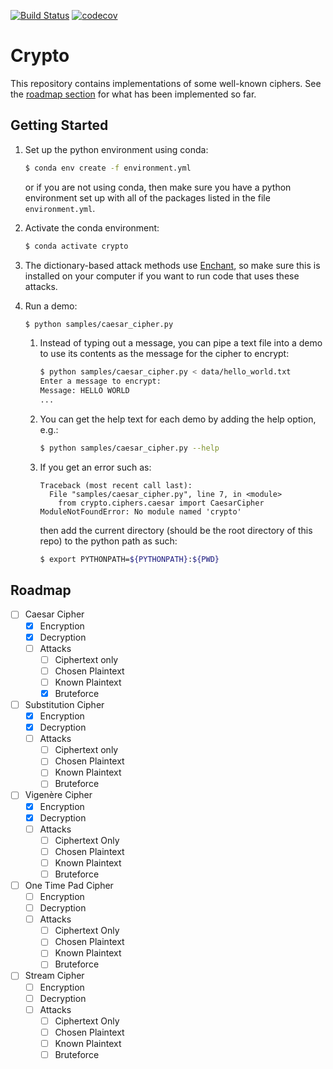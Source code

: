 [![Build Status](https://travis-ci.com/eight0153/crypto.svg?token=mBA1uqs7VwsypGYiKPgD&branch=master)](https://travis-ci.com/eight0153/crypto)
[![codecov](https://codecov.io/gh/eight0153/crypto/branch/master/graph/badge.svg?token=bNppdfp3Ql)](https://codecov.io/gh/eight0153/crypto)
# Crypto

This repository contains implementations of some well-known ciphers.
See the [roadmap section](#roadmap) for what has been implemented so far.

## Getting Started
1.  Set up the python environment using conda:
    ```bash
    $ conda env create -f environment.yml
    ```
    or if you are not using conda, then make sure you have a python environment
    set up with all of the packages listed in the file `environment.yml`.
    
2.  Activate the conda environment:
    ```bash
    $ conda activate crypto
    ```
    
3.  The dictionary-based attack methods use [Enchant](https://abiword.github.io/enchant/), 
    so make sure this is installed on your computer if you want to run code that uses these 
    attacks.
    
4.  Run a demo:
    ```bash
    $ python samples/caesar_cipher.py
    ```
    
    1.  Instead of typing out a message, you can pipe a text file into a demo 
        to use its contents as the message for the cipher to encrypt:
        ```bash
        $ python samples/caesar_cipher.py < data/hello_world.txt
        Enter a message to encrypt: 
        Message: HELLO WORLD
        ...
        ```
    
    2.  You can get the help text for each demo by adding the help option, e.g.:
        ```bash
        $ python samples/caesar_cipher.py --help
        ```
    
    3.  If you get an error such as:
        ```
        Traceback (most recent call last):
          File "samples/caesar_cipher.py", line 7, in <module>
            from crypto.ciphers.caesar import CaesarCipher
        ModuleNotFoundError: No module named 'crypto'
        ```
        then add the current directory (should be the root directory of this repo) 
        to the python path as such:
        ```bash
        $ export PYTHONPATH=${PYTHONPATH}:${PWD}
        ```

## Roadmap
- [ ] Caesar Cipher
    - [x] Encryption
    - [x] Decryption
    - [ ] Attacks
        - [ ] Ciphertext only
        - [ ] Chosen Plaintext
        - [ ] Known Plaintext
        - [x] Bruteforce
- [ ] Substitution Cipher
    - [x] Encryption
    - [x] Decryption
    - [ ] Attacks
        - [ ] Ciphertext only
        - [ ] Chosen Plaintext
        - [ ] Known Plaintext
        - [ ] Bruteforce
- [ ] Vigenère Cipher
    - [x] Encryption
    - [x] Decryption
    - [ ] Attacks
        - [ ] Ciphertext Only
        - [ ] Chosen Plaintext
        - [ ] Known Plaintext
        - [ ] Bruteforce
- [ ] One Time Pad Cipher
    - [ ] Encryption
    - [ ] Decryption
    - [ ] Attacks
        - [ ] Ciphertext Only
        - [ ] Chosen Plaintext
        - [ ] Known Plaintext
        - [ ] Bruteforce
- [ ] Stream Cipher   
    - [ ] Encryption
    - [ ] Decryption
    - [ ] Attacks
        - [ ] Ciphertext Only
        - [ ] Chosen Plaintext
        - [ ] Known Plaintext
        - [ ] Bruteforce
